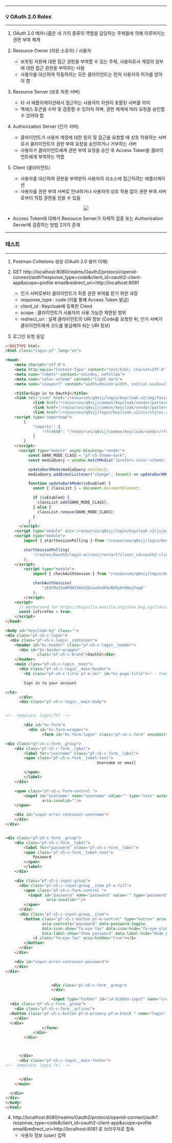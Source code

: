 -----
### 💡 OAuth 2.0 Roles
-----
1. OAuth 2.0 메커니즘은 네 가지 종류의 역할을 담당하는 주체들에 의해 이루어지는 권한 부여 체계

2. Resource Owner (자원 소유자) / 사용자
   - 보호된 자원에 대한 접근 권한을 부여할 수 있는 주체, 사용자로서 계정의 일부에 대한 접근 권한을 부여하는 사람
   - 사용자를 대신하여 작동하려는 모든 클라이언트는 먼저 사용자의 허가를 받아야 함

3. Resource Server (보호 자원 서버)
   - 타 사 애플리케이션에서 접근하는 사용자의 자원이 포함된 서버를 의미
   - 액세스 토큰을 수락 및 검증할 수 있어야 하며, 권한 체계에 따라 요청을 승인할 수 있어야 함

4. Authorization Server (인가 서버)
   - 클라이언트가 사용자 계정에 대한 동의 및 접근을 요청할 때 상호 작용하는 서버로서 클라이언트의 권한 부여 요청을 승인하거나 거부하는 서버
   - 사용자가 클라이언트에게 권한 부여 요청을 승인 후 Access Token을 클라이언트에게 부여하는 역할

5. Client (클라이언트)
   - 사용자를 대신하여 권한을 부여받아 사용자의 리소스에 접근하려는 애플리케이션
   - 사용자를 권한 부여 서버로 안내하거나 사용자의 상호 작용 없이 권한 부여 서버로부터 직접 권한을 얻을 수 있음

<div align="center">
<img src="https://github.com/user-attachments/assets/baf127ce-3534-4b96-a3d6-7593b201dd5e">
</div>

  - Access Token에 대해서 Resource Server가 자체적 검증 또는 Authorization Server에 검증하는 방법 2가지 존재

-----
### 테스트
-----
1. Postman Colletions 생성 (OAuth 2.0 용어 이해)
2. GET http://localhost:8080/realms/Oauth2/protocol/openid-connect/auth?response_type=code&client_id=oauth2-client-app&scope=profile email&redirect_uri=http://localhost:8081
   - 인가 서버로부터 클라이언트가 최종 권한 부여를 받기 위한 과정
   - response_type : code (이를 통해 Access Token 발급)
   - client_id : Keycloak에 등록한 Client
   - scope : 클라이언트가 사용자의 사용 가능한 제한된 범위
   - redirect_uri : 실제 클라이언트의 URI 정보 (Code를 요청한 뒤, 인가 서버가 클라이언트에게 코드를 발급해야 되는 URI 정보)

3. 로그인 요청 응답
```html
<!DOCTYPE html>
<html class="login-pf" lang="en">

<head>
    <meta charset="utf-8">
    <meta http-equiv="Content-Type" content="text/html; charset=UTF-8" />
    <meta name="robots" content="noindex, nofollow">
    <meta name="color-scheme" content="light dark">
    <meta name="viewport" content="width=device-width, initial-scale=1">

    <title>Sign in to Oauth2</title>
    <link rel="icon" href="/resources/q9vij/login/keycloak.v2/img/favicon.ico" />
            <link href="/resources/q9vij/common/keycloak/vendor/patternfly-v5/patternfly.min.css" rel="stylesheet" />
            <link href="/resources/q9vij/common/keycloak/vendor/patternfly-v5/patternfly-addons.css" rel="stylesheet" />
            <link href="/resources/q9vij/login/keycloak.v2/css/styles.css" rel="stylesheet" />
    <script type="importmap">
        {
            "imports": {
                "rfc4648": "/resources/q9vij/common/keycloak/vendor/rfc4648/rfc4648.js"
            }
        }
    </script>
      <script type="module" async blocking="render">
          const DARK_MODE_CLASS = "pf-v5-theme-dark";
          const mediaQuery = window.matchMedia("(prefers-color-scheme: dark)");

          updateDarkMode(mediaQuery.matches);
          mediaQuery.addEventListener("change", (event) => updateDarkMode(event.matches));

          function updateDarkMode(isEnabled) {
            const { classList } = document.documentElement;

            if (isEnabled) {
              classList.add(DARK_MODE_CLASS);
            } else {
              classList.remove(DARK_MODE_CLASS);
            }
          }
      </script>
    <script type="module" src="/resources/q9vij/login/keycloak.v2/js/passwordVisibility.js"></script>
    <script type="module">
        import { startSessionPolling } from "/resources/q9vij/login/keycloak.v2/js/authChecker.js";

        startSessionPolling(
            "/realms/Oauth2/login-actions/restart?client_id=oauth2-client-app&tab_id=8f8WPLZBQYE&client_data=eyJydSI6Imh0dHA6Ly9sb2NhbGhvc3Q6ODA4MSIsInJ0IjoiY29kZSJ9&skip_logout=true"
        );
    </script>
        <script type="module">
            import { checkAuthSession } from "/resources/q9vij/login/keycloak.v2/js/authChecker.js";

            checkAuthSession(
                "jEXCMa33aBP0WIX8oU5QcwsUnUK9uNUFpO+KNuyYxpA"
            );
        </script>
    <script>
      // Workaround for https://bugzilla.mozilla.org/show_bug.cgi?id=1404468
      const isFirefox = true;
    </script>
</head>

<body id="keycloak-bg" class="">
<div class="pf-v5-c-login">
  <div class="pf-v5-c-login__container">
    <header id="kc-header" class="pf-v5-c-login__header">
      <div id="kc-header-wrapper"
              class="pf-v5-c-brand">Oauth2</div>
    </header>
    <main class="pf-v5-c-login__main">
      <div class="pf-v5-c-login__main-header">
        <h1 class="pf-v5-c-title pf-m-3xl" id="kc-page-title"><!-- template: login.ftl -->

        Sign in to your account

</h1>
      </div>
      <div class="pf-v5-c-login__main-body">


<!-- template: login.ftl -->

        <div id="kc-form">
          <div id="kc-form-wrapper">
                <form id="kc-form-login" class="pf-v5-c-form" onsubmit="login.disabled = true; return true;" action="http://localhost:8080/realms/Oauth2/login-actions/authenticate?session_code=8JXNfAwRDGS2-yctFmVgwWh4vPsehZNKyYi-GucU1GE&amp;execution=048bd5f1-3361-4bc2-bf3f-d659c6d6851f&amp;client_id=oauth2-client-app&amp;tab_id=8f8WPLZBQYE&amp;client_data=eyJydSI6Imh0dHA6Ly9sb2NhbGhvc3Q6ODA4MSIsInJ0IjoiY29kZSJ9" method="post" novalidate="novalidate">

<div class="pf-v5-c-form__group">
    <div class="pf-v5-c-form__label">
        <label for="username" class="pf-v5-c-form__label">
        <span class="pf-v5-c-form__label-text">
                                        Username or email

        </span>
        </label>
    </div>

    <span class="pf-v5-c-form-control ">
        <input id="username" name="username" value="" type="text" autocomplete="username" autofocus
                aria-invalid=""/>
    </span>

    <div id="input-error-container-username">
    </div>
</div>


<div class="pf-v5-c-form__group">
    <div class="pf-v5-c-form__label">
        <label for="password" class="pf-v5-c-form__label">
        <span class="pf-v5-c-form__label-text">
            Password
        </span>
        </label>
    </div>

    <div class="pf-v5-c-input-group">
      <div class="pf-v5-c-input-group__item pf-m-fill">
        <span class="pf-v5-c-form-control ">
          <input id="password" name="password" value="" type="password" autocomplete="current-password" 
                  aria-invalid=""/>
        </span>
      </div>
      <div class="pf-v5-c-input-group__item">
        <button class="pf-v5-c-button pf-m-control" type="button" aria-label="Show password"
                aria-controls="password" data-password-toggle
                data-icon-show="fa-eye fas" data-icon-hide="fa-eye-slash fas"
                data-label-show="Show password" data-label-hide="Hide password">
            <i class="fa-eye fas" aria-hidden="true"></i>
        </button>
      </div>
    </div>

    <div id="input-error-container-password">
    </div>
</div>


                    <div class="pf-v5-c-form__group">
                    </div>

                    <input type="hidden" id="id-hidden-input" name="credentialId" />
  <div class="pf-v5-c-form__group">
    <div class="pf-v5-c-form__actions">
  <button class="pf-v5-c-button pf-m-primary pf-m-block " name="login" id="kc-login" type="submit">Sign In</button>
    </div>
  </div>
                </form>
            </div>
        </div>



      </div>
      <div class="pf-v5-c-login__main-footer">
<!-- template: login.ftl -->


      </div>
    </main>

  </div>
</div>
</body>
</html>
```

4. http://localhost:8080/realms/Oauth2/protocol/openid-connect/auth?response_type=code&client_id=oauth2-client-app&scope=profile email&redirect_uri=http://localhost:8081 로 브라우저로 접속
   - 사용자 정보 (user) 입력


